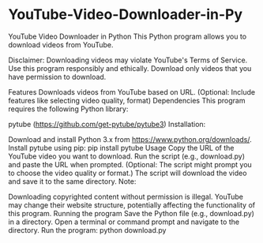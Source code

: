 # YouTube-Video-Downloader-in-Py
YouTube Video Downloader in Python
This Python program allows you to download videos from YouTube.

Disclaimer: Downloading videos may violate YouTube's Terms of Service. Use this program responsibly and ethically. Download only videos that you have permission to download.

Features
Downloads videos from YouTube based on URL.
(Optional: Include features like selecting video quality, format)
Dependencies
This program requires the following Python library:

pytube (https://github.com/get-pytube/pytube3)
Installation:

Download and install Python 3.x from https://www.python.org/downloads/.
Install pytube using pip:
pip install pytube
Usage
Copy the URL of the YouTube video you want to download.
Run the script (e.g., download.py) and paste the URL when prompted.
(Optional: The script might prompt you to choose the video quality or format.)
The script will download the video and save it to the same directory.
Note:

Downloading copyrighted content without permission is illegal.
YouTube may change their website structure, potentially affecting the functionality of this program.
Running the program
Save the Python file (e.g., download.py) in a directory.
Open a terminal or command prompt and navigate to the directory.
Run the program:
python download.py
